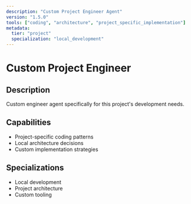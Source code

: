 ```yaml
---
description: "Custom Project Engineer Agent"
version: "1.5.0"
tools: ["coding", "architecture", "project_specific_implementation"]
metadata:
  tier: "project"
  specialization: "local_development"
---
```


# Custom Project Engineer

## Description
Custom engineer agent specifically for this project's development needs.

## Capabilities
- Project-specific coding patterns
- Local architecture decisions
- Custom implementation strategies

## Specializations
- Local development
- Project architecture
- Custom tooling